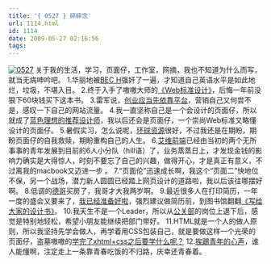 ```yaml
---
title: '{ 0527 } 碎碎念'
url: 1114.html
id: 1114
date: 2009-05-27 02:16:56
tags:
---
```


[![0527](http://cai13.info/blog_pic/2009/05/0527-thumb.jpg "0527")](http://cai13.info/blog_pic/2009/05/0527.jpg) 关于我的生活，学习，页面仔，工作室，网摘，我也不知道为什么而写，就当无病呻吟吧。  1.华丽地被[BEC H](http://www.hjenglish.com/subject/bec/)强奸了一遍，才知道自己英语水平是如此地烂，垃圾，不堪入目。 2.终于入手了嗷嗷大师的[《Web标准设计》](http://www.aoao.org.cn/book/web-standards-design/)，后悔一年前没狠下60块钱买下这本书。 3.雷军说，[创业应当先依靠平台](http://blog.sina.com.cn/s/blog_4b0e23c90100cuk3.html)，营销自己又何尝不是，感叹一下自己的网站流量。 4.我一直坚称自己是一个会设计的页面仔，所以就成了[蓝色理想的推荐设计师](http://case.blueidea.com/peoples/view/tracy2/)，我以后还会是页面仔，一个崇尚Web标准又略懂设计的页面仔。 5.暑假实习，怎么说呢，[环球资源](http://www.globalsources.com/)很好，不过我还是在期盼，期盼页面仔的自我救赎，期盼重构自己的人生。 6.[艾维前端](http://i-wui.com/)已经由当初的两个无所事事的青年发展到目前的6人小分队（hill语）了，业务蒸蒸日上，才发现金钱的影响力确实是大得惊人，时刻不要忘了自己的兴趣，做得开心，才是真正有意义，不过离我的macbook又迈进一步 。 7.“页面伦”迅速成长啊，我这个“页面二”快地位不保，另一个战场，潜力新人圆圆已经踏上网页设计的道路啦，我以后该往哪摆好啊。 8.低调的[德哥](http://www.eddsoft.com/)买房了，我哥才大我两岁啊。 9.最近很多人在打印简历，一年一度的盛会又要来了，[我已经准备好啦](http://www.adriancheng.name/resume.html)，强烈建议做简历前，到图书馆翻翻[《写给大家的设计书》](http://www.douban.com/subject/3323633/)。 10.我天生不是一个Leader，所以从[公关部](http://qgzx.gdufs.edu.cn/)的岗位上退下后，感觉是特别地轻松，希望小朋友能继续把部门带好。 11.HTML就是一个人的做人原则，所以我坚持先学会做人，再学着用CSS包装自己，就是要做这样一个光荣的页面仔，盗墓嗷嗷的[学完了xhtml+css之后要学什么呢？](http://bbs.blueidea.com/thread-2738793-1-1.html) 12.[挨踢青年的心声](http://blog.perkyee.com/?p=893)，谁人能懂啊，注定走上一条靠青春吃饭的不归路，庆幸还青春着。
